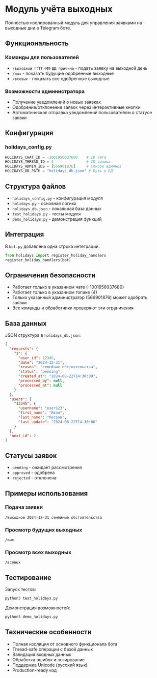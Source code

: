 # Модуль учёта выходных

Полностью изолированный модуль для управления заявками на выходные дни в Telegram боте.

## Функциональность

### Команды для пользователей
- `/выходной ГГГГ-ММ-ДД причина` - подать заявку на выходной день
- `/вых` - показать будущие одобренные выходные
- `/всевых` - показать все одобренные выходные

### Возможности администратора
- Получение уведомлений о новых заявках
- Одобрение/отклонение заявок через интерактивные кнопки
- Автоматическая отправка уведомлений пользователям о статусе заявки

## Конфигурация

### holidays_config.py
```python
HOLIDAYS_CHAT_ID = -1001956037680    # ID чата
HOLIDAYS_THREAD_ID = 4               # ID топика
HOLIDAYS_ADMIN_IDS = [566901876]     # Список админов
HOLIDAYS_DB_PATH = "holidays_db.json" # Путь к БД
```

## Структура файлов

- `holidays_config.py` - конфигурация модуля
- `holidays.py` - основная логика
- `holidays_db.json` - локальная база данных
- `test_holidays.py` - тесты модуля
- `demo_holidays.py` - демонстрация функций

## Интеграция

В `bot.py` добавлена одна строка интеграции:

```python
from holidays import register_holiday_handlers
register_holiday_handlers(bot)
```

## Ограничения безопасности

- Работает только в указанном чате (-1001956037680)
- Работает только в указанном топике (4)
- Только указанный администратор (566901876) может одобрять заявки
- Все команды и обработчики проверяют эти ограничения

## База данных

JSON структура в `holidays_db.json`:

```json
{
  "requests": {
    "1": {
      "user_id": 12345,
      "date": "2024-12-31",
      "reason": "семейные обстоятельства",
      "status": "pending",
      "created_at": "2024-08-22T14:30:00",
      "processed_by": null,
      "processed_at": null
    }
  },
  "users": {
    "12345": {
      "username": "user123",
      "first_name": "Иван",
      "last_name": "Петров",
      "last_update": "2024-08-22T14:30:00"
    }
  },
  "next_id": 2
}
```

## Статусы заявок

- `pending` - ожидает рассмотрения
- `approved` - одобрена
- `rejected` - отклонена

## Примеры использования

### Подача заявки
```
/выходной 2024-12-31 семейные обстоятельства
```

### Просмотр будущих выходных
```
/вых
```

### Просмотр всех выходных
```
/всевых
```

## Тестирование

Запуск тестов:
```bash
python3 test_holidays.py
```

Демонстрация возможностей:
```bash
python3 demo_holidays.py
```

## Технические особенности

- Полная изоляция от основного функционала бота
- Thread-safe операции с базой данных
- Валидация входных данных
- Обработка ошибок и логирование
- Поддержка Unicode (русский язык)
- Production-ready код